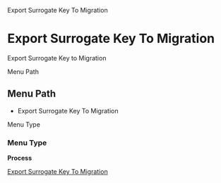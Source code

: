 
Export Surrogate Key To Migration
# Export Surrogate Key To Migration


Export Surrogate Key to Migration

Menu Path
## Menu Path



- Export Surrogate Key To Migration

Menu Type
### Menu Type

**Process**


[Export Surrogate Key To Migration](functional-guide/process/process-exportsurrogatekeytomigration.md)